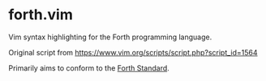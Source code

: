 # forth.vim

Vim syntax highlighting for the Forth programming language.

Original script from https://www.vim.org/scripts/script.php?script_id=1564

Primarily aims to conform to the [Forth Standard](https://forth-standard.org/).
